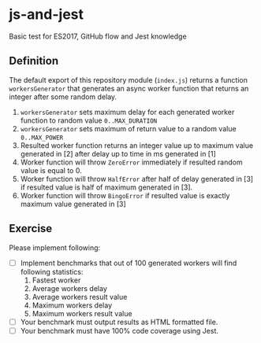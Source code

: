 # js-and-jest

Basic test for ES2017, GitHub flow and Jest knowledge

## Definition

The default export of this repository module (`index.js`) returns a function `workersGenerator` that generates an async worker function that returns an integer after some random delay.

1. `workersGenerator` sets maximum delay for each generated worker function to random value `0..MAX_DURATION`
2. `workersGenerator` sets maximum of return value to a random value `0..MAX_POWER`
3. Resulted worker function returns an integer value up to maximum value generated in [2] after delay up to time in ms generated in [1]
4. Worker function will throw `ZeroError` immediately if resulted random value is equal to 0.
5. Worker function will throw `HalfError` after half of delay generated in [3] if resulted value is half of maximum generated in [3].
6. Worker function will throw `BingoError` if resulted value is exactly maximum value generated in [3]

## Exercise

Please implement following:

* [ ] Implement benchmarks that out of 100 generated workers will find following statistics:
  1. Fastest worker
  2. Average workers delay
  3. Average workers result value
  4. Maximum workers delay
  5. Maximum workers result value
* [ ] Your benchmark must output results as HTML formatted file.
* [ ] Your benchmark must have 100% code coverage using Jest.
